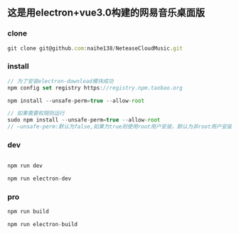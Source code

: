 ## 这是用electron+vue3.0构建的网易音乐桌面版

### clone

````js
git clone git@github.com:naihe138/NeteaseCloudMusic.git
````

### install

````js
// 为了安装electron-download模块成功
npm config set registry https://registry.npm.taobao.org

npm install --unsafe-perm=true --allow-root

// 如果需要权限则运行
sudo npm install --unsafe-perm=true --allow-root
// —unsafe-perm:默认为false,如果为true则使用root用户安装，默认为非root用户安装 —allow-root: 允许root

````

### dev

````js

npm run dev

npm run electron-dev

````

### pro

````js
npm run build

npm run electron-build
````